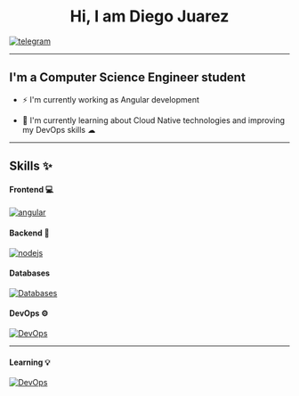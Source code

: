 ## <h1 align="center"> Hi, I am Diego Juarez </h1>

[![telegram](https://img.shields.io/badge/telegram-0A66C2?style=for-the-badge&logo=telegram&logoColor=white)](https://t.me/dialjub19)

---
## I'm a Computer Science Engineer student 

- ⚡ I'm currently working as Angular development 

- 🌱 I'm currently learning about Cloud Native technologies and improving my DevOps skills ☁
---

## Skills ✨

#### Frontend 💻

[![angular](https://skillicons.dev/icons?i=angular&perline=3)](https://skillicons.dev)

#### Backend 🚀
[![nodejs](https://skillicons.dev/icons?i=nodejs&perline=3)](https://skillicons.dev)

#### Databases
[![Databases](https://skillicons.dev/icons?i=mysql,postgres,mongodb)](https://skillicons.dev)

#### DevOps ⚙️
[![DevOps](https://skillicons.dev/icons?i=git,aws,gcp,docker,kubernetes,docker,terraform,linux)](https://skillicons.dev)

---
#### Learning 💡
[![DevOps](https://skillicons.dev/icons?i=bash,aws,vue)](https://skillicons.dev)


<!--
**dialjub19/dialjub19** is a ✨ _special_ ✨ repository because its `README.md` (this file) appears on your GitHub profile.

Here are some ideas to get you started:

- 🔭 I’m currently working on ...
- 🌱 I’m currently learning ...
- 👯 I’m looking to collaborate on ...
- 🤔 I’m looking for help with ...
- 💬 Ask me about ...
- 📫 How to reach me: ...
- 😄 Pronouns: ...
- ⚡ Fun fact: ...
-->

